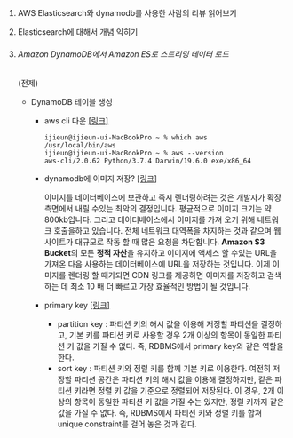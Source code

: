 1. AWS Elasticsearch와 dynamodb를 사용한 사람의 리뷰 읽어보기

2. Elasticsearch에 대해서 개념 익히기

3. ###### Amazon DynamoDB에서 Amazon ES로 스트리밍 데이터 로드

   (전제)

   - DynamoDB 테이블 생성

     - aws cli 다운 [[링크]](https://docs.aws.amazon.com/ko_kr/cli/latest/userguide/install-cliv2-mac.html)

       ```
       ijieun@ijieun-ui-MacBookPro ~ % which aws
       /usr/local/bin/aws
       ijieun@ijieun-ui-MacBookPro ~ % aws --version
       aws-cli/2.0.62 Python/3.7.4 Darwin/19.6.0 exe/x86_64
       ```

     - dynamodb에 이미지 저장? [[링크]](https://www.quora.com/Can-DynamoDB-store-images)

       이미지를 데이터베이스에 보관하고 즉시 렌더링하려는 것은 개발자가 확장 측면에서 내릴 수있는 최악의 결정입니다.
       평균적으로 이미지 크기는 약 800kb입니다. 그리고 데이터베이스에서 이미지를 가져 오기 위해 네트워크 호출을하고 있습니다.
       전체 네트워크 대역폭을 차지하는 것과 같으며 웹 사이트가 대규모로 작동 할 때 많은 요청을 차단합니다.
       **Amazon S3 Bucket**의 모든 **정적 자산**을 유지하고 이미지에 액세스 할 수있는 URL을 가져온 다음 사용하는 데이터베이스에 URL을 저장하는 것입니다.
       이제 이미지를 렌더링 할 때가되면 CDN 링크를 제공하면 이미지를 저장하고 검색하는 데 최소 10 배 더 빠르고 가장 효율적인 방법이 될 것입니다.

     - primary key [[링크]](https://docs.aws.amazon.com/amazondynamodb/latest/developerguide/HowItWorks.CoreComponents.html#HowItWorks.CoreComponents.PrimaryKey)

       - partition key :  파티션 키의 해시 값을 이용해 저장할 파티션을 결정하고, 기본 키를 파티션 키로 사용할 경우 2개 이상의 항목이 동일한 파티션 키 값을 가질 수 없다. 즉, RDBMS에서 primary key와 같은 역할을 한다.
       - sort key :  파티션 키와 정렬 키를 함께 기본 키로 이용한다. 여전히 저장할 파티션 공간은 파티션 키의 해시 값을 이용해 결정하지만, 같은 파티션 키라면 정렬 키 값을 기준으로 정렬되어 저장된다. 이 경우, 2개 이상의 항목이 동일한 파티션 키 값을 가질 수는 있지만, 정렬 키까지 같은 값을 가질 수 없다. 즉, RDBMS에서 파티션 키와 정렬 키를 합쳐 unique constraint를 걸어 놓은 것과 같다.

